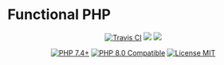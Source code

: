 <p align="center">
    <h1>Functional PHP</h1>
</p>
<p align="center">
    <a href="https://travis-ci.org/github/phpfn/phpfn"><img src="https://travis-ci.org/phpfn/phpfn.svg?branch=master" alt="Travis CI" /></a>
    <a href="https://codeclimate.com/github/phpfn/phpfn/test_coverage"><img src="https://api.codeclimate.com/v1/badges/47017eee0be4b7544b1b/test_coverage" /></a>
    <a href="https://codeclimate.com/github/phpfn/phpfn/maintainability"><img src="https://api.codeclimate.com/v1/badges/47017eee0be4b7544b1b/maintainability" /></a>
</p>
<p align="center">
    <a href="https://packagist.org/packages/phpfn/"><img src="https://img.shields.io/badge/PHP-7.4+-236d98.svg" alt="PHP 7.4+"></a>
    <a href="https://packagist.org/packages/phpfn/"><img src="https://img.shields.io/badge/PHP-8.0%20Compatible-236d98.svg" alt="PHP 8.0 Compatible"></a>
    <a href="https://raw.githubusercontent.com/phpfn/phpfn/master/LICENSE.md"><img src="https://poser.pugx.org/phpfn/phpfn/license" alt="License MIT"></a>
</p>
